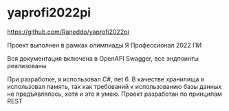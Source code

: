 # yaprofi2022pi

https://github.com/Raneddo/yaprofi2022pi

Проект выполнен в рамках олимпиады Я Профессионал 2022 ПИ

Вся документация включена в OpenAPI Swagger, все эндпоинты реализованы

При разработке, я использовал C#, net 6. В качестве хранилища я использовал память, так как требований к использованию базы данных не предъявлялось, хотя и это я умею. Проект разработан по принципам REST

